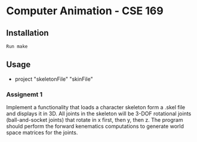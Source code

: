 # Computer Animation - CSE 169


## Installation

```
Run make
```
## Usage

* project "skeletonFile" "skinFile"


### Assignemt 1

Implement a functionality that loads a character skeleton form a .skel file and displays it in 3D. All joints in the skeleton will be 3-DOF rotational joints (ball-and-socket joints) that rotate in x first, then y, then z. 
The program should perform the forward kenematics computations to generate world space matrices for the joints.

